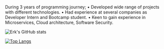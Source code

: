 During 3 years of programming journey; 
• Developed wide range of projects with different technologies. 
• Had experience at several companies as Developer Intern and Bootcamp student.
• Keen to gain experience in Microservices, Cloud architecture, Software Security.

![Erk's GitHub stats](https://github-readme-stats.vercel.app/api?username=Erk-Vural&theme=tokyonight&show_icons=true)

[![Top Langs](https://github-readme-stats.vercel.app/api/top-langs/?username=Erk-Vural&theme=tokyonight&show_icons=true)](https://github.com/Erk-Vural)
